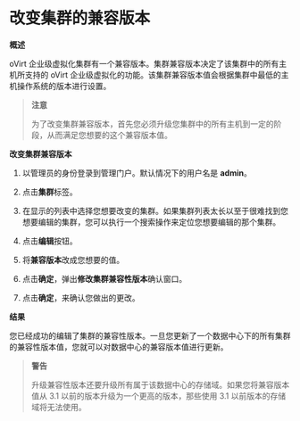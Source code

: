 # 改变集群的兼容版本

**概述**

oVirt 企业级虚拟化集群有一个兼容版本。集群兼容版本决定了该集群中的所有主机所支持的 oVirt 企业级虚拟化的功能。该集群兼容版本值会根据集群中最低的主机操作系统的版本进行设置。

> **注意**
>
> 为了改变集群兼容版本，首先您必须升级您集群中的所有主机到一定的阶段，从而满足您想要的这个兼容版本值。

**改变集群兼容版本**
1. 以管理员的身份登录到管理门户。默认情况下的用户名是 **admin**。

2. 点击**集群**标签。

3. 在显示的列表中选择您想要改变的集群。如果集群列表太长以至于很难找到您想要编辑的集群，您可以执行一个搜索操作来定位您想要编辑的那个集群。

4. 点击**编辑**按钮。

5. 将**兼容版本**改成您想要的值。

6. 点击**确定**，弹出**修改集群兼容性版本**确认窗口。

7. 点击**确定**，来确认您做出的更改。

**结果**

您已经成功的编辑了集群的兼容性版本。一旦您更新了一个数据中心下的所有集群的兼容性版本值，您就可以对数据中心的兼容版本值进行更新。

> **警告**
>
> 升级兼容性版本还要升级所有属于该数据中心的存储域。如果您将兼容版本值从 3.1 以前的版本升级为一个更高的版本，那些使用 3.1 以前版本的存储域将无法使用。
